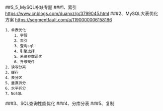 
##S_5_MySQL补缺专题
###1、索引
https://www.cnblogs.com/duanxz/p/3799045.html
###2、MySQL大表优化方案
https://segmentfault.com/a/1190000006158186

	1、单表优化
		1、字段
		2、索引
		3、查询sql
		4、引擎选择
		5、系统参数调优
		6、升级硬件
	2、读写分离
	3、缓存
	4、表分区
	5、垂直拆分
	6、水平拆分
	7、NoSQL
###3、SQL查询性能优化
###4、分库分表
###5、复制